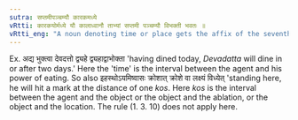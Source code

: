 ```yaml
---
sutra: सप्तमीपञ्चम्यौ कारकमध्ये
vRtti: कारकयोर्मध्ये यौ कालाध्वानौ ताभ्यां सप्तमी पञ्चम्यौ विभक्ती भवतः ॥
vRtti_eng: "A noun denoting time or place gets the affix of the seventh or the fifth case, when the sense implied is that the time or space is the interval between one action and another action (or implies an interval of time and space between two _karakas_)."
---
```

Ex. अद्य भुक्त्वा देवदत्तो द्व्यहे द्व्यहाद्वाभोक्ता 'having dined today, _Devadatta_ will dine in or after two days.' Here the 'time' is the interval between the agent and his power of eating. So also इहस्थोऽयमिष्वासः क्रोशात् क्रोशे वा लक्ष्यं विध्येत् 'standing here, he will hit a mark at the distance of one _kos_. Here _kos_ is the interval between the agent and the object or the object and the ablation, or the object and the location. The rule (1. 3. 10) does not apply here.
